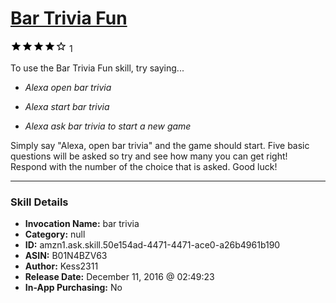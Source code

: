 # [Bar Trivia Fun](http://alexa.amazon.com/#skills/amzn1.ask.skill.50e154ad-4471-4471-ace0-a26b4961b190)
![4 stars](../../images/ic_star_black_18dp_1x.png)![4 stars](../../images/ic_star_black_18dp_1x.png)![4 stars](../../images/ic_star_black_18dp_1x.png)![4 stars](../../images/ic_star_black_18dp_1x.png)![4 stars](../../images/ic_star_border_black_18dp_1x.png) 1

To use the Bar Trivia Fun skill, try saying...

* *Alexa open bar trivia*

* *Alexa start bar trivia*

* *Alexa ask bar trivia to start a new game*

Simply say "Alexa, open bar trivia" and the game should start. Five basic questions will be asked so try and see how many you can get right! Respond with the number of the choice that is asked. Good luck!

***

### Skill Details

* **Invocation Name:** bar trivia
* **Category:** null
* **ID:** amzn1.ask.skill.50e154ad-4471-4471-ace0-a26b4961b190
* **ASIN:** B01N4BZV63
* **Author:** Kess2311
* **Release Date:** December 11, 2016 @ 02:49:23
* **In-App Purchasing:** No
